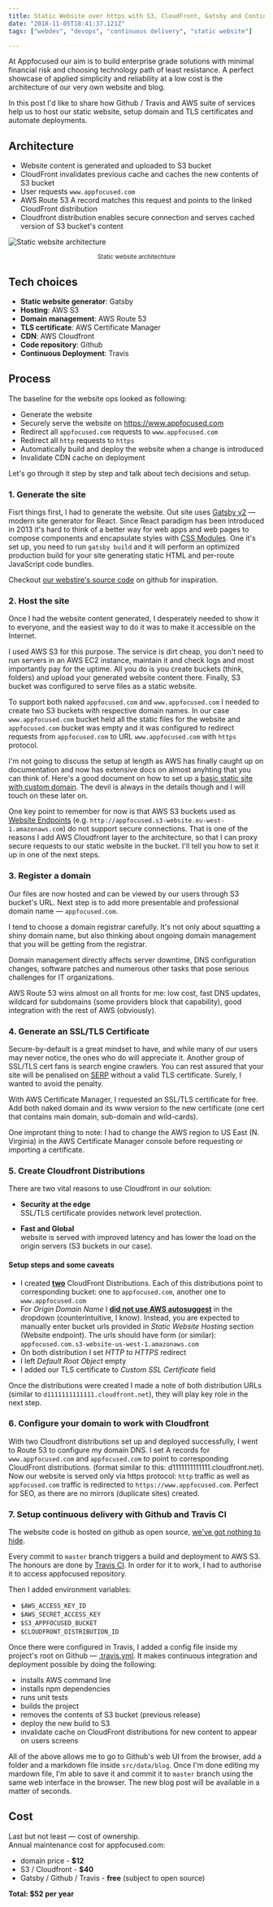 ```yaml
---
title: Static Website over https with S3, CloudFront, Gatsby and Continuous Delivery
date: "2018-11-05T18:41:37.121Z"
tags: ["webdev", "devops", "continuous delivery", "static website"]

---
```


At Appfocused our aim is to build enterprise grade solutions with minimal financial risk and choosing technology path of least resistance. A perfect showcase of applied simplicity and reliability at a low cost is the architecture of our very own website and blog.

In this post I'd like to share how Github / Travis and AWS suite of services help us to host our static website, setup domain and TLS certificates and automate deployments.

## Architecture

* Website content is generated and uploaded to S3 bucket
* CloudFront invalidates previous cache and caches the new contents of S3 bucket
* User requests `www.appfocused.com`
* AWS Route 53 A record matches this request and points to the linked CloudFront distribution
* Cloudfront distribution enables secure connection and serves cached version of S3 bucket's content

![Static website architecture](https://d2908q01vomqb2.cloudfront.net/0a57cb53ba59c46fc4b692527a38a87c78d84028/2017/06/27/arch-1-2.png)

<center><small>Static website architechture</small></center>

## Tech choices

- **Static website generator**: Gatsby
- **Hosting**: AWS S3
- **Domain management**: AWS Route 53
- **TLS certificate**: AWS Certificate Manager
- **CDN**: AWS Cloudfront
- **Code repository**: Github
- **Continuous Deployment**: Travis

## Process

The baseline for the website ops looked as following:

- Generate the website
- Securely serve the website on https://www.appfocused.com
- Redirect all `appfocused.com` requests to `www.appfocused.com`
- Redirect all `http` requests to `https`
- Automatically build and deploy the website when a change is introduced
- Invalidate CDN cache on deployment

Let's go through it step by step and talk about tech decisions and setup.  



### 1. Generate the site

Fisrt things first, I had to generate the website. Out site uses [Gatsby v2](https://www.gatsbyjs.org/) — modern site generator for React. Since React paradigm has been introduced in 2013 it's hard to think of a better way for web apps and web pages to compose components and encapsulate styles with [CSS Modules](https://github.com/css-modules/css-modules). One it's set up, you need to run `gatsby build` and it will perform an optimized production build for your site generating static HTML and per-route JavaScript code bundles.  

Checkout [our webstire's source code](https://github.com/appfocused/appfocused.com) on github for inspiration.

### 2. Host the site

Once I had the website content generated, I desperately needed to show it to everyone, and the easiest way to do it was to make it accessible on the Internet.

I used AWS S3 for this purpose. The service is dirt cheap, you don't need to run servers in an AWS EC2 instance, maintain it and check logs and most importantly pay for the uptime. All you do is you create buckets (think, folders) and upload your generated website content there. Finally, S3 bucket was configured to serve files as a static website.

To support both naked `appfocused.com` and `www.appfocused.com` I needed to create two S3 buckets with respective domain names. In our case `www.appfocused.com` bucket held all the static files for the website and `appfocused.com` bucket was empty and it was configured to redirect requests from `appfocused.com` to URL `www.appfocused.com` with `https` protocol.

I'm not going to discuss the setup at length as AWS has finally caught up on documentation and now has extensive docs on almost anyhting that you can think of. Here's a good document on how to set up a [basic static site with custom domain](https://github.com/awsdocs/amazon-s3-developer-guide/blob/master/doc_source/website-hosting-custom-domain-walkthrough.md). The devil is always in the details though and I will touch on these later on.

One key point to remember for now is that AWS S3 buckets used as [Website Endpoints](https://github.com/awsdocs/amazon-s3-developer-guide/blob/master/doc_source/WebsiteEndpoints.md) (e.g. `http://appfocused.s3-website.eu-west-1.amazonaws.com`) do not support secure connections. That is one of the reasons I add AWS Cloudfront layer to the architecture, so that I can proxy secure requests to our static website in the bucket. I'll tell you how to set it up in one of the next steps.

### 3. Register a domain

Our files are now hosted and can be viewed by our users through S3 bucket's URL. Next step is to add more presentable and professional domain name &mdash; `appfocused.com`.

I tend to choose a domain registrar carefully. It's not only about squatting a shiny domain name, but also thinking about ongoing domain management that you will be getting from the registrar.

Domain management directly affects server downtime, DNS configuration changes, software patches and numerous other tasks that pose serious challenges for IT organizations.

AWS Route 53 wins almost on all fronts for me: low cost, fast DNS updates, wildcard for subdomains (some providers block that capability), good integration with the rest of AWS (obviously).

### 4. Generate an SSL/TLS Certificate

Secure-by-default is a great mindset to have, and while many of our users may never notice, the ones who do will appreciate it. Another group of SSL/TLS cert fans is search engine crawlers. You can rest assured that your site will be penalised on [SERP](https://en.wikipedia.org/wiki/Search_engine_results_page) without a valid TLS certificate. Surely, I wanted to avoid the penalty.

With AWS Certificate Manager, I requested an SSL/TLS certificate for free. Add both naked domain and its www version to the new certificate (one cert that contains main domain, sub-domain and wild-cards).

One improtant thing to note: I had to change the AWS region to US East (N. Virginia) in the AWS Certificate Manager console before requesting or importing a certificate.

### 5. Create Cloudfront Distributions

There are two vital reasons to use Cloudfront in our solution:

- **Security at the edge**  
  SSL/TLS certificate provides network level protection.

- **Fast and Global**  
  website is served with improved latency and has lower the load on the origin servers (S3 buckets in our case).

#### Setup steps and some caveats

- I created <u>**two**</u> CloudFront Distributions. Each of this distributions point to corresponding bucket: one to `appfocused.com`, another one to `www.appfocused.com`
- For _Origin Domain Name_ I <u>**did not use AWS autosuggest**</u> in the dropdown (counterintuitive, I know). Instead, you are expected to manually enter bucket urls provided in _Static Website Hosting_ section (Website endpoint). The urls should have form (or similar): `appfocused.com.s3-website-us-west-1.amazonaws.com`
- On both distribution I set _HTTP to HTTPS_ redirect
- I left _Default Root Object_ empty
- I added our TLS certificate to _Custom SSL Certificate_ field

Once the distributions were created I made a note of both distribution URLs (similar to `d1111111111111.cloudfront.net`), they will play key role in the next step.

### 6. Configure your domain to work with Cloudfront

With two Cloudfront distributions set up and deployed successfully, I went to Route 53 to configure my domain DNS. I set A records for `www.appfocused.com` and `appfocused.com` to point to corresponding CloudFront distributions. (format similar to this: d1111111111111.cloudfront.net).  
Now our website is served only via https protocol: `http` traffic as well as `appfocused.com` traffic is redirected to `https://www.appfocused.com`. Perfect for SEO, as there are no mirrors (duplicate sites) created.

### 7. Setup continuous delivery with Github and Travis CI

The website code is hosted on github as open source, [we've got nothing to hide](https://github.com/appfocused/appfocused.com). 

Every commit to `master` branch triggers a build and deployment to AWS S3. The honours are done by [Travis CI](travis-ci.com). In order for it to work, I had to authorise it to access appfocused repository.

Then I added environment variables:

* `$AWS_ACCESS_KEY_ID` 
* `$AWS_SECRET_ACCESS_KEY` 
* `$S3_APPFOCUSED_BUCKET`
* `$CLOUDFRONT_DISTRIBUTION_ID`



Once there were configured in Travis, I added a config file inside my project's root on Github — [.travis.yml](https://github.com/appfocused/appfocused.com/blob/master/.travis.yml). It makes continuous integration and deployment possible by doing the following:

* installs AWS command line
* installs npm dependencies
* runs unit tests
* builds the project
* removes the contents of S3 bucket (previous release)
* deploy the new build to S3
* invalidate cache on CloudFront distributions for new content to appear on users screens



All of the above allows me to go to Github's web UI from the browser, add a folder and a markdown file inside `src/data/blog`. Once I'm done editing my mardown file, I'm able to save it and commit it to `master` branch using the same web interface in the browser. The new blog post will be available in a matter of seconds.



## Cost

Last but not least &mdash; cost of ownership.  
Annual maintenance cost for appfocused.com:

- domain price - **$12**
- S3 / Cloudfront - **$40**
- Gatsby / Github / Travis - **free** (subject to open source)

**Total: $52 per year**
